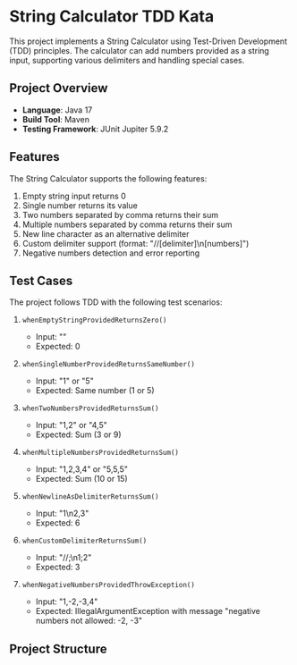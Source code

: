 # String Calculator TDD Kata

This project implements a String Calculator using Test-Driven Development (TDD) principles. The calculator can add numbers provided as a string input, supporting various delimiters and handling special cases.

## Project Overview

- **Language**: Java 17
- **Build Tool**: Maven
- **Testing Framework**: JUnit Jupiter 5.9.2

## Features

The String Calculator supports the following features:

1. Empty string input returns 0
2. Single number returns its value
3. Two numbers separated by comma returns their sum
4. Multiple numbers separated by comma returns their sum
5. New line character as an alternative delimiter
6. Custom delimiter support (format: "//[delimiter]\n[numbers]")
7. Negative numbers detection and error reporting

## Test Cases

The project follows TDD with the following test scenarios:

1. `whenEmptyStringProvidedReturnsZero()`
   - Input: ""
   - Expected: 0

2. `whenSingleNumberProvidedReturnsSameNumber()`
   - Input: "1" or "5"
   - Expected: Same number (1 or 5)

3. `whenTwoNumbersProvidedReturnsSum()`
   - Input: "1,2" or "4,5"
   - Expected: Sum (3 or 9)

4. `whenMultipleNumbersProvidedReturnsSum()`
   - Input: "1,2,3,4" or "5,5,5"
   - Expected: Sum (10 or 15)

5. `whenNewlineAsDelimiterReturnsSum()`
   - Input: "1\n2,3"
   - Expected: 6

6. `whenCustomDelimiterReturnsSum()`
   - Input: "//;\n1;2"
   - Expected: 3

7. `whenNegativeNumbersProvidedThrowException()`
   - Input: "1,-2,-3,4"
   - Expected: IllegalArgumentException with message "negative numbers not allowed: -2, -3"

## Project Structure